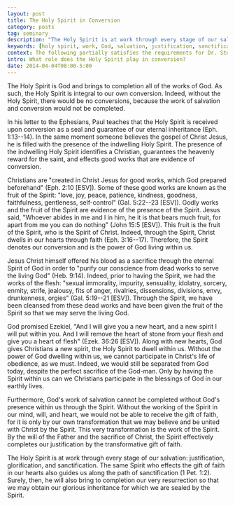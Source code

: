 ```yaml
---
layout: post
title: The Holy Spirit in Conversion
category: posts
tag: seminary
description: "The Holy Spirit is at work through every stage of our salvation: justification, glorification, and sanctification."
keywords: [holy spirit, work, God, salvation, justification, sanctification, glorification]
context: The following partially satisfies the requirements for Dr. Steven McKinion's Christian Theology II class at Southeastern Baptist Theological Seminary.
intro: What role does the Holy Spirit play in conversion?
date: 2014-04-04T08:00-5:00
---
```


The Holy Spirit is God and brings to completion all of the works of God. As such, the Holy Spirit is integral to our own conversion. Indeed, without the Holy Spirit, there would be no conversions, because the work of salvation and conversion would not be completed.

In his letter to the Ephesians, Paul teaches that the Holy Spirit is received upon conversion as a seal and guarantee of our eternal inheritance (Eph. 1:13--14). In the same moment someone believes the gospel of Christ Jesus, he is filled with the presence of the indwelling Holy Spirit. The presence of the indwelling Holy Spirit identifies a Christian, guarantees the heavenly reward for the saint, and effects good works that are evidence of conversion.

Christians are "created in Christ Jesus for good works, which God prepared beforehand" (Eph. 2:10 [ESV]). Some of these good works are known as the fruit of the Spirit: "love, joy, peace, patience, kindness, goodness, faithfulness, gentleness, self-control" (Gal. 5:22--23 [ESV]). Godly works and the fruit of the Spirit are evidence of the presence of the Spirit. Jesus said, "Whoever abides in me and I in him, he it is that bears much fruit, for apart from me you can do nothing" (John 15:5 [ESV]). This fruit is the fruit of the Spirit, who is the Spirit of Christ. Indeed, through the Spirit, Christ dwells in our hearts through faith (Eph. 3:16--17). Therefore, the Spirit denotes our conversion and is the power of God living within us.

Jesus Christ himself offered his blood as a sacrifice through the eternal Spirit of God in order to "purify our conscience from dead works to serve the living God" (Heb. 9:14). Indeed, prior to having the Spirit, we had the works of the flesh: "sexual immorality, impurity, sensuality, idolatry, sorcery, enmity, strife, jealousy, fits of anger, rivalries, dissensions, divisions, envy, drunkenness, orgies" (Gal. 5:19--21 [ESV]). Through the Spirit, we have been cleansed from these dead works and have been given the fruit of the Spirit so that we may serve the living God.

God promised Ezekiel, "And I will give you a new heart, and a new spirit I will put within you. And I will remove the heart of stone from your flesh and give you a heart of flesh" (Ezek. 36:26 [ESV]). Along with new hearts, God gives Christians a new spirit, the Holy Spirit to dwell within us. Without the power of God dwelling within us, we cannot participate in Christ's life of obedience, as we must. Indeed, we would still be separated from God today, despite the perfect sacrifice of the God-man. Only by having the Spirit within us can we Christians participate in the blessings of God in our earthly lives. 

Furthermore, God's work of salvation cannot be completed without God's presence within us through the Spirit. Without the working of the Spirit in our mind, will, and heart, we would not be able to receive the gift of faith, for it is only by our own transformation that we may believe and be united with Christ by the Spirit. This very transformation is the work of the Spirit. By the will of the Father and the sacrifice of Christ, the Spirit effectively completes our justification by the transformative gift of faith. 

The Holy Spirit is at work through every stage of our salvation: justification, glorification, and sanctification. The same Spirit who effects the gift of faith in our hearts also guides us along the path of sanctification (1 Pet. 1:2). Surely, then, he will also bring to completion our very resurrection so that we may obtain our glorious inheritance for which we are sealed by the Spirit.
